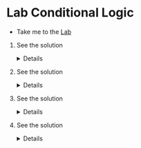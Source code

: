 # Lab Conditional Logic

  - Take me to the [Lab](https://kodekloud.com/topic/lab-conditional-logic/)


  1. See the solution
    
     <details>
    
      ```
      mission_name=$1

      mkdir $mission_name
      
      rocket-add $mission_name
      
      rocket-start-power $mission_name
      rocket-internal-power $mission_name
      rocket-start-sequence $mission_name
      rocket-start-engine $mission_name
      rocket-lift-off $mission_name
      
      rocket_status=$(rocket-status $mission_name)
      
      echo "The status of launch is $rocket_status"
      
      if [ $rocket_status = "failed" ]
      then
        rocket-debug $mission_name
      fi     
      ```
      </details>

  2. See the solution
    
     <details>
    
      ```
      if [ -d "/home/bob/caleston" ]
      then
        echo "Directory exists"
      else
        echo "Directory not found"
      fi
      ```
      </details>

  3. See the solution
    
     <details>
    
      ```
      if [ $1 -gt $2 ]
      then
          echo $1
      else
          echo $2
      fi
      ```
      </details>

  4. See the solution
    
     <details>
    
      ```
      month_number=$1
      
      if [ -z $month_number ]
      then
        echo "No month number given. Please enter a month number as a command line argument."
        echo "eg: ./print-month-number 5"
        exit
      fi
      
      if [[ $month_number -lt 1 || $month_number -gt 12 ]]
      then
        echo "Invalid month number given. Please enter a valid number - 1 to 12."
        exit
      fi
      
      if [ $month_number -eq 1 ]
      then
        echo "January"
      elif [ $month_number -eq 2 ]
      then
        echo "February"
      elif [ $month_number -eq 3 ]
      then
        echo "March"
      elif [ $month_number -eq 4 ]
      then
        echo "April"
      elif [ $month_number -eq 5 ]
      then
        echo "May"
      elif [ $month_number -eq 6 ]
      then
        echo "June"
      elif [ $month_number -eq 7 ]
      then
        echo "July"
      elif [ $month_number -eq 8 ]
      then
        echo "August"
      elif [ $month_number -eq 9 ]
      then
        echo "September"
      elif [ $month_number -eq 10 ]
      then
        echo "October"
      elif [ $month_number -eq 11 ]
      then
        echo "November"
      elif [ $month_number -eq 12 ]
      then
        echo "December"
      fi 
      ```
      </details>
